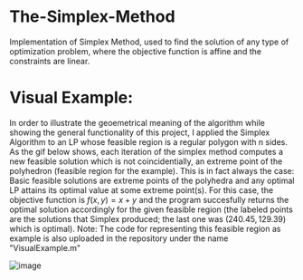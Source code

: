 # The-Simplex-Method
Implementation of Simplex Method, used to find the solution of any type of optimization problem, where the objective function is affine and the constraints are linear. 
# Visual Example:
In order to illustrate the geoemetrical meaning of the algorithm while showing the general functionality of this project, I applied the Simplex Algorithm to an LP whose feasible region is a regular polygon with n sides. As the gif below shows, each iteration of the simplex method computes a new feasible solution which is not coincidentially, an extreme point of the polyhedron (feasible region for the example). This is in fact always the case: Basic feasible solutions are extreme points of the polyhedra and any optimal LP attains its optimal value at some extreme point(s). For this case, the objective function is $f(x,y) = x+y$ and the program succesfully returns the optimal solution accordingly for the given feasible region (the labeled points are the solutions that Simplex produced; the last one was $(240.45,129.39)$ which is optimal).
Note: The code for representing this feasible region as example is also uploaded in the repository under the name "VisualExample.m"

![image](https://github.com/Panithecracker/The-Simplex-Method/assets/97905110/a9361e74-f111-4453-bd12-e8b10f206eac)


